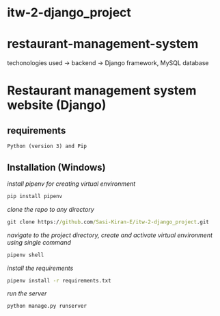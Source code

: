 # itw-2-django_project
# restaurant-management-system
techonologies used -> backend -> Django framework, MySQL database
# Restaurant management system website (Django)

## requirements 
`Python (version 3) and Pip`

## Installation (Windows)

_install pipenv for creating virtual environment_

```cmd
pip install pipenv
```

_clone the repo to any directory_

```cmd
git clone https://github.com/Sasi-Kiran-E/itw-2-django_project.git
```

_navigate to the project directory, create and activate virtual environment using single command_

```cmd
pipenv shell
```

_install the requirements_

```cmd
pipenv install -r requirements.txt
```

_run the server_

```cmd
python manage.py runserver
```
